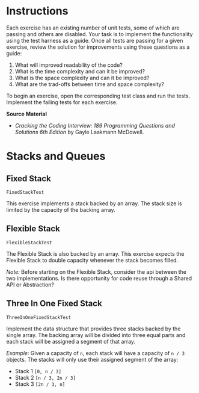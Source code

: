 # Instructions

Each exercise has an existing number of unit tests, some of which are passing and others are disabled. Your task is to implement the functionality using the test harness as a guide. Once all tests are passing for a given exercise, review the solution for improvements using these questions as a guide:

1. What will improved readability of the code?
2. What is the time complexity and can it be improved?
3. What is the space complexity and can it be improved?
4. What are the trad-offs between time and space complexity?

To begin an exercise, open the corresponding test class and run the tests. Implement the failing tests for each exercise.

**Source Material**
* _Cracking the Coding Interview: 189 Programming Questions and Solutions 6th Edition_ by Gayle Laakmann McDowell.


# Stacks and Queues

## Fixed Stack

`FixedStackTest`

This exercise implements a stack backed by an array. The stack size is limited by the capacity of the backing array.

## Flexible Stack

`FlexibleStackTest`

The Flexible Stack is also backed by an array. This exercise expects the Flexible Stack to double capacity whenever the stack becomes filled.

_Note:_ Before starting on the Flexible Stack, consider the api between the two implementations. Is there opportunity for code reuse through a Shared API or Abstraction? 

## Three In One Fixed Stack

`ThreeInOneFixedStackTest`

Implement the data structure that provides three stacks backed by the single array. The backing array will be divided into three equal parts and each stack will be assigned a segment of that array.

*Example:*
Given a capacity of `n`, each stack will have a capacity of `n / 3` objects. The stacks will only use their assigned segment of the array: 
* Stack 1 `[0, n / 3]`
* Stack 2 `[n / 3, 2n / 3]`
* Stack 3 `[2n / 3, n]`

